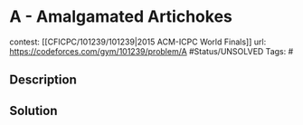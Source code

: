 # A - Amalgamated Artichokes

contest: [[CFICPC/101239/101239|2015 ACM-ICPC World Finals]]
url: https://codeforces.com/gym/101239/problem/A
#Status/UNSOLVED
Tags: #

## Description

## Solution

